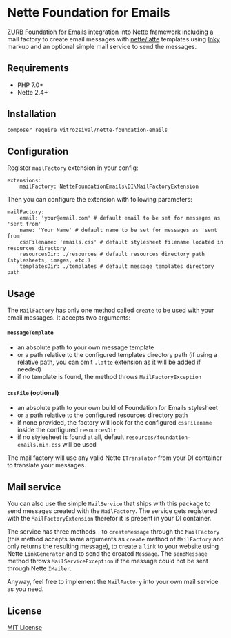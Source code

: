 # Nette Foundation for Emails

[ZURB Foundation for Emails](https://github.com/zurb/foundation-emails) integration into Nette framework 
including a mail factory to create email messages with [nette/latte](https://github.com/nette/latte) templates using
[Inky](https://github.com/zurb/inky) markup and an optional simple mail service to send the messages.

## Requirements

- PHP 7.0+
- Nette 2.4+

## Installation

```bash
composer require vitrozsival/nette-foundation-emails
```

## Configuration

Register `mailFactory` extension in your config:

```neon
extensions:
	mailFactory: NetteFoundationEmails\DI\MailFactoryExtension
```

Then you can configure the extension with following parameters:

```neon
mailFactory:
	email: 'your@email.com' # default email to be set for messages as 'sent from'
	name: 'Your Name' # default name to be set for messages as 'sent from'
	cssFilename: 'emails.css' # default stylesheet filename located in resources directory
	resourcesDir: ./resources # default resources directory path (stylesheets, images, etc.)
	templatesDir: ./templates # default message templates directory path
```

## Usage

The `MailFactory` has only one method called `create` to be used with your email messages. It accepts two arguments:

#### `messageTemplate`

- an absolute path to your own message template
- or a path relative to the configured templates directory path (if using a relative path, you can omit `.latte`
extension as it will be added if needed)
- if no template is found, the method throws `MailFactoryException`

#### `cssFile` (optional)

- an absolute path to your own build of Foundation for Emails stylesheet
- or a path relative to the configured resources directory path
- if none provided, the factory will look for the configured `cssFilename` inside the configured `resourcesDir`
- if no stylesheet is found at all, default `resources/foundation-emails.min.css` will be used

The mail factory will use any valid Nette `ITranslator` from your DI container to translate your messages.

## Mail service

You can also use the simple `MailService` that ships with this package to send messages created
with the `MailFactory`. The service gets registered with the `MailFactoryExtension` therefor it is present in your DI
container.

The service has three methods - to `createMessage` through the `MailFactory` (this method accepts same arguments
as `create` method of `MailFactory` and only returns the resulting message), to create a `link` to your website
using Nette `LinkGenerator` and to send the created `Message`. The `sendMessage` method throws `MailServiceException`
if the message could not be sent through Nette `IMailer`.

Anyway, feel free to implement the `MailFactory` into your own mail service as you need.

## License

[MIT License](LICENSE)